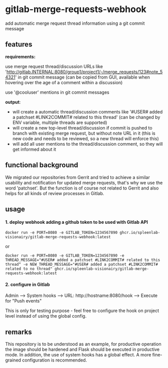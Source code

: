 # gitlab-merge-requests-webhook

add automatic merge request thread information using a git commit message

## features

**requirements:**

use merge request thread/discussion URLs like 'http://gitlab.INTERNAL:8080/group1/project1/-/merge_requests/123#note_54321' in git commit message
(can be copied from GUI, available when hovering over the age of a comment within a discussion)

use '@cooluser' mentions in git commit messages

**output**:

* will create a automatic thread/discussion comments like '#USER# added a patchset #LINK2COMMIT# related to this thread' (can be changed by ENV variable, multiple threads are supported)
* will create a new top-level thread/discussion if commit is pushed to branch with existing merge request, but without note URL in it (this is new code and needs to be reviewed, so a new thread will enforce this)
* will add all user mentions to the thread/discussion comment, so they will get informed about it

## functional background

We migrated our repositories from Gerrit and tried to achieve a similar usability and notification for updated merge requests, that's why we use the word 'patchset'. But the function is of course not related to Gerrit and also helps for all kinds of review processes in Gitlab.

## usage

#### 1. deploy webhook adding a github token to be used with Gitlab API

```
docker run -e PORT=8080 -e GITLAB_TOKEN=1234567890 ghcr.io/spleenlab-visionairy/gitlab-merge-requests-webhook:latest
```

or

```
docker run -e PORT=8080 -e GITLAB_TOKEN=1234567890 -e THREAD_MESSAGE="#USER# added a patchset #LINK2COMMIT# related to this thread" -e NEW_THREAD_MESSAGE="#USER# added a patchset #LINK2COMMIT# related to no thread" ghcr.io/spleenlab-visionairy/gitlab-merge-requests-webhook:latest
```

#### 2. configure in Gitlab

Admin --> System hooks --> URL: http://hostname:8080/hook --> Execute for "Push events"

This is only for testing purpose - feel free to configure the hook on project level instead of using the global config.

## remarks

This repository is to be understood as an example, for productive operation the image should be hardened and Flask should be executed in productive mode. In addition, the use of system hooks has a global effect. A more fine-grained configuration is recommended.

